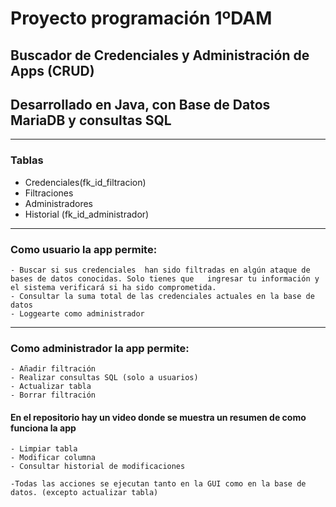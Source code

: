 # Proyecto programación 1ºDAM
## Buscador de Credenciales y Administración de Apps (CRUD)
## Desarrollado en Java, con Base de Datos MariaDB y consultas SQL

---

### Tablas
- Credenciales(fk_id_filtracion)
- Filtraciones
- Administradores
- Historial (fk_id_administrador)

---

### Como usuario la app permite:

	- Buscar si sus credenciales  han sido filtradas en algún ataque de bases de datos conocidas. Solo tienes que 	ingresar tu información y el sistema verificará si ha sido comprometida. 
	- Consultar la suma total de las credenciales actuales en la base de datos
	- Loggearte como administrador

---

### Como administrador la app permite:

	- Añadir filtración
	- Realizar consultas SQL (solo a usuarios)
	- Actualizar tabla
	- Borrar filtración

 #### En el repositorio hay un video donde se muestra un resumen de como funciona la app
	- Limpiar tabla
	- Modificar columna
	- Consultar historial de modificaciones

	-Todas las acciones se ejecutan tanto en la GUI como en la base de datos. (excepto actualizar tabla)
